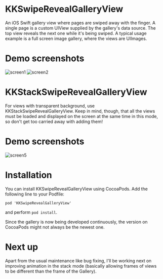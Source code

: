# KKSwipeRevealGalleryView
An iOS Swift gallery view where pages are swiped away with the finger. A single page is a custom UIView supplied by the gallery's data source. The top view reveals the next one while it's being swiped. A typical usage example is a full screen image gallery, where the views are UIImages.

# Demo screenshots
![screen1](https://cloud.githubusercontent.com/assets/1204385/13333081/75ac5330-dc05-11e5-9a47-7777a7507500.png)
![screen2](https://cloud.githubusercontent.com/assets/1204385/13333080/75a99500-dc05-11e5-89f7-35df491e3d0b.png)

# KKStackSwipeRevealGalleryView
For views with transparent background, use KKStackSwipeRevealGalleryView. Keep in mind, though, that all the views must be loaded and displayed on the screen at the same time in this mode, so don't get too carried away with adding them!

# Demo screenshots
![screen5](https://cloud.githubusercontent.com/assets/1204385/13570197/19132430-e46d-11e5-8f75-129450f6934f.png)

# Installation
You can install KKSwipeRevealGalleryView using CocoaPods. Add the following line to your Podfile:

<code>pod 'KKSwipeRevealGalleryView'</code> 

and perform <code>pod install</code>.

Since the gallery is now being developed continuously, the version on CocoaPods might not always be the newest one.

# Next up
Apart from the usual maintenance like bug fixing, I'll be working next on improving animation in the stack mode (basically allowing frames of views to be different than the frame of the Gallery).
